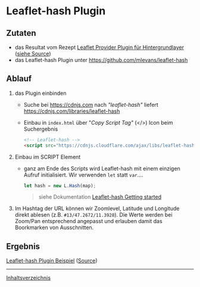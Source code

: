 # Leaflet-hash Plugin

## Zutaten

- das Resultat vom Rezept [Leaflet Provider Plugin für Hintergrundlayer](https://webmapping.github.io/cookbook/plugin_leaflet_provider) ([siehe Source](https://github.com/webmapping/cookbook/blob/main/examples/plugin_leaflet_provider.html))
- das Leaflet-hash Plugin unter <https://github.com/mlevans/leaflet-hash>

## Ablauf

1. das Plugin einbinden

    - Suche bei <https://cdnjs.com> nach *"leaflet-hash"* liefert <https://cdnjs.com/libraries/leaflet-hash>

    - Einbau in `index.html` über "*Copy Script Tag"* (\</>) Icon beim Suchergebnis

        ```html
        <!-- Leaflet-hash -->
        <script src="https://cdnjs.cloudflare.com/ajax/libs/leaflet-hash/0.2.1/leaflet-hash.min.js" integrity="sha512-0A4MbfuZq5Au9EdpI1S5rUTXlibNBi8CuZ/X3ycwXyZiCjNzpiO9YH6EMqPgzZm6vfNCuZStBQHjnO17nIC0IQ==" crossorigin="anonymous" referrerpolicy="no-referrer"></script>
        ```

2. Einbau im SCRIPT Element

    - ganz am Ende des Scripts wird Leaflet-hash mit einem einzigen Aufruf initialisiert. Wir verwenden `let` statt `var`....

        ```javascript
        let hash = new L.Hash(map);
        ```

        > siehe Dokumentation [Leaflet-hash Getting started](https://github.com/mlevans/leaflet-hash#getting-started)

3. Im Hashtag der URL können wir Zoomlevel, Latitude und Longitude direkt ablesen (z.B. `#13/47.2672/11.3928`). Die Werte werden bei Zoom/Pan entsprechend angepasst und erlauben damit das Boorkmarken von Ausschnitten.

## Ergebnis

[Leaflet-hash Plugin Beispiel](https://webmapping.github.io/cookbook/examples/plugin_leaflet_hash.html) ([Source](https://github.com/webmapping/cookbook/blob/main/examples/plugin_leaflet_hash.html))

___
[Inhaltsverzeichnis](https://webmapping.github.io/cookbook/index)
